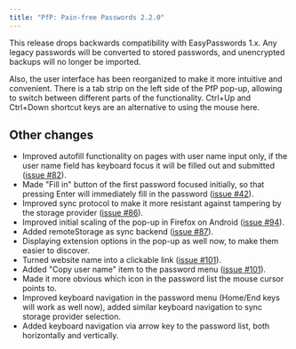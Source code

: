 ```yaml
---
title: "PfP: Pain-free Passwords 2.2.0"
---
```


This release drops backwards compatibility with EasyPasswords 1.x. Any legacy passwords will be converted to stored passwords, and unencrypted backups will no longer be imported.

Also, the user interface has been reorganized to make it more intuitive and convenient. There is a tab strip on the left side of the PfP pop-up, allowing to switch between different parts of the functionality. Ctrl+Up and Ctrl+Down shortcut keys are an alternative to using the mouse here.

## Other changes

* Improved autofill functionality on pages with user name input only, if the user name field has keyboard focus it will be filled out and submitted ([issue #82](https://github.com/palant/pfp/issues/82)).
* Made "Fill in" button of the first password focused initially, so that pressing Enter will immediately fill in the password ([issue #42](https://github.com/palant/pfp/issues/42)).
* Improved sync protocol to make it more resistant against tampering by the storage provider ([issue #86](https://github.com/palant/pfp/issues/86)).
* Improved initial scaling of the pop-up in Firefox on Android ([issue #94](https://github.com/palant/pfp/issues/94)).
* Added remoteStorage as sync backend ([issue #87](https://github.com/palant/pfp/issues/87)).
* Displaying extension options in the pop-up as well now, to make them easier to discover.
* Turned website name into a clickable link ([issue #101](https://github.com/palant/pfp/issues/101)).
* Added "Copy user name" item to the password menu ([issue #101](https://github.com/palant/pfp/issues/101)).
* Made it more obvious which icon in the password list the mouse cursor points to.
* Improved keyboard navigation in the password menu (Home/End keys will work as well now), added similar keyboard navigation to sync storage provider selection.
* Added keyboard navigation via arrow key to the password list, both horizontally and vertically.
